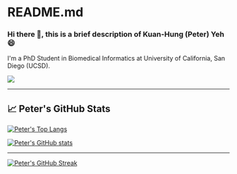 # README.md
### Hi there 👋, this is a brief description of Kuan-Hung (Peter) Yeh  😄

I'm a PhD Student in Biomedical Informatics at University of California, San Diego (UCSD). 

![](https://komarev.com/ghpvc/?username=Peterntuph)

---

## &#x1f4c8; Peter's GitHub Stats

[![Peter's Top Langs](https://github-readme-stats.vercel.app/api/top-langs/?username=Peterntuph&hide=java,javascript,html,css,limbo&theme=radical&count_private=true&langs_count=10)](https://github.com/anuraghazra/github-readme-stats)

[![Peter's GitHub stats](https://github-readme-stats.vercel.app/api?username=Peterntuph&theme=radical&count_private=true&show_icons=true)](https://github.com/anuraghazra/github-readme-stats)

---

[![Peter's GitHub Streak](https://github-readme-streak-stats.herokuapp.com/?user=Peterntuph&theme=radical)](https://git.io/streak-stats)

